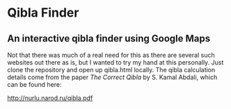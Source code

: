 # Qibla Finder
## An interactive qibla finder using Google Maps

Not that there was much of a real need for this as there are several such
websites out there as is, but I wanted to try my hand at this personally.
Just clone the repository and open up qibla.html locally. The qibla calculation
details come from the paper *The Correct Qibla* by S. Kamal Abdali, which can
be found here:

http://nurlu.narod.ru/qibla.pdf
